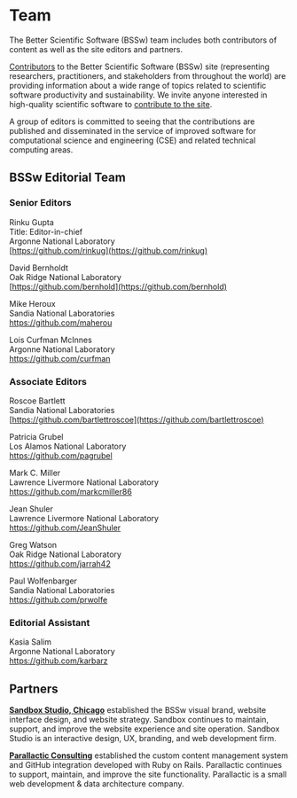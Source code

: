 # Team
 
 
The Better Scientific Software (BSSw) team includes both contributors of content as well as the site editors and partners.  

[Contributors](https://bssw.io/items/authors) to the Better Scientific Software (BSSw) site (representing researchers, practitioners, and stakeholders from throughout the world) are providing information about a wide range of topics related to scientific software productivity and sustainability.  We invite anyone interested in high-quality scientific software to [contribute to the site](https://bssw.io/pages/what-to-contribute-content-for-better-scientific-software).   

A group of editors is committed to seeing that the contributions are published and disseminated in the service of improved software for computational science and engineering (CSE) and related technical computing areas.

## BSSw Editorial Team

### Senior Editors

Rinku Gupta<br/>
Title: Editor-in-chief<br/>
Argonne National Laboratory<br/>
[https://github.com/rinkug](https://github.com/rinkug)

David Bernholdt<br/>
Oak Ridge National Laboratory<br/>
[https://github.com/bernhold](https://github.com/bernhold)

Mike Heroux<br/>
Sandia National Laboratories<br/> 
https://github.com/maherou
 
Lois Curfman McInnes<br/>
Argonne National Laboratory<br/>
https://github.com/curfman

### Associate Editors

Roscoe Bartlett<br/>
Sandia National Laboratories<br/>
[https://github.com/bartlettroscoe](https://github.com/bartlettroscoe)

Patricia Grubel<br/>
Los Alamos National Laboratory<br/>
https://github.com/pagrubel

Mark C. Miller<br/>
Lawrence Livermore National Laboratory<br/>
https://github.com/markcmiller86

Jean Shuler<br/>
Lawrence Livermore National Laboratory<br/>
https://github.com/JeanShuler

Greg Watson<br/>
Oak Ridge National Laboratory<br/>
https://github.com/jarrah42

Paul Wolfenbarger<br/>
Sandia National Laboratories<br/>
https://github.com/prwolfe

### Editorial Assistant

Kasia Salim<br/>
Argonne National Laboratory<br/>
https://github.com/karbarz

## Partners

**[Sandbox Studio, Chicago](https://sandboxstudio.net/)** established the BSSw visual brand, website interface design, and website strategy. Sandbox continues to maintain, support, and improve the website experience and site operation. Sandbox Studio is an interactive design, UX, branding, and web development firm.

**[Parallactic Consulting](https://parallactic.com/)** established the custom content management system and GitHub integration developed with Ruby on Rails. Parallactic continues to support, maintain, and improve the site functionality. Parallactic is a small web development & data architecture company.

<!---
Coming later: You can also <join our mailing list>, <read our blog>, and <send us mail>.
BSS Site: Team
--->

<!--
Publish: yes
-->

